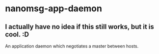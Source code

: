 # nanomsg-app-daemon

## I actually have no idea if this still works, but it is cool. :D

An application daemon which negotiates a master between hosts.